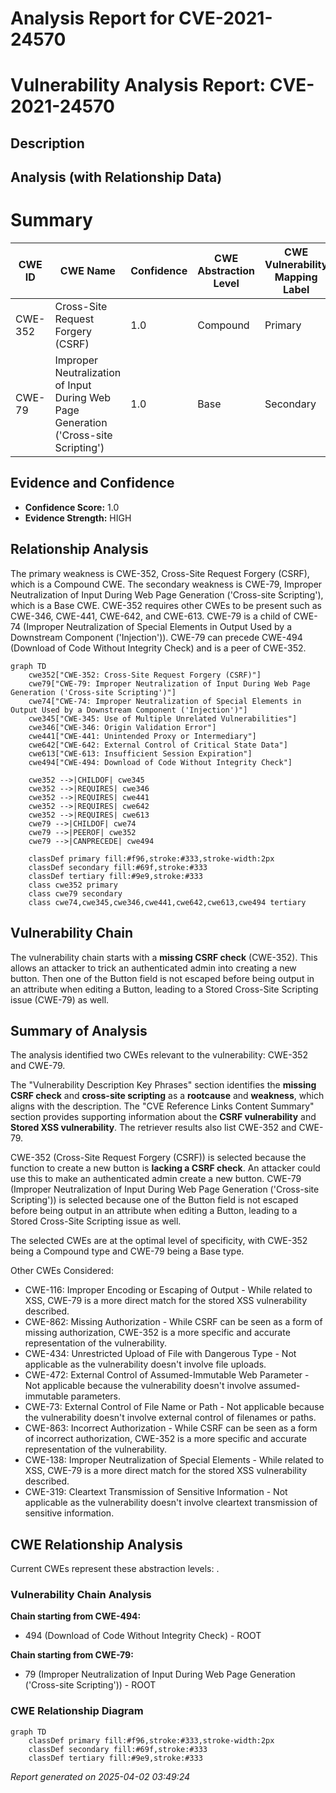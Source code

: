 # Analysis Report for CVE-2021-24570

# Vulnerability Analysis Report: CVE-2021-24570

## Description



## Analysis (with Relationship Data)

# Summary
| CWE ID | CWE Name | Confidence | CWE Abstraction Level | CWE Vulnerability Mapping Label | CWE-Vulnerability Mapping Notes |
|---|---|---|---|---|---|
| CWE-352 | Cross-Site Request Forgery (CSRF) | 1.0 | Compound | Primary | Allowed |
| CWE-79 | Improper Neutralization of Input During Web Page Generation ('Cross-site Scripting') | 1.0 | Base | Secondary | Allowed |

## Evidence and Confidence

*   **Confidence Score:** 1.0
*   **Evidence Strength:** HIGH

## Relationship Analysis
The primary weakness is CWE-352, Cross-Site Request Forgery (CSRF), which is a Compound CWE. The secondary weakness is CWE-79, Improper Neutralization of Input During Web Page Generation ('Cross-site Scripting'), which is a Base CWE. CWE-352 requires other CWEs to be present such as CWE-346, CWE-441, CWE-642, and CWE-613. CWE-79 is a child of CWE-74 (Improper Neutralization of Special Elements in Output Used by a Downstream Component ('Injection')). CWE-79 can precede CWE-494 (Download of Code Without Integrity Check) and is a peer of CWE-352.

```mermaid
graph TD
    cwe352["CWE-352: Cross-Site Request Forgery (CSRF)"]
    cwe79["CWE-79: Improper Neutralization of Input During Web Page Generation ('Cross-site Scripting')"]
    cwe74["CWE-74: Improper Neutralization of Special Elements in Output Used by a Downstream Component ('Injection')"]
    cwe345["CWE-345: Use of Multiple Unrelated Vulnerabilities"]
    cwe346["CWE-346: Origin Validation Error"]
    cwe441["CWE-441: Unintended Proxy or Intermediary"]
    cwe642["CWE-642: External Control of Critical State Data"]
    cwe613["CWE-613: Insufficient Session Expiration"]
    cwe494["CWE-494: Download of Code Without Integrity Check"]

    cwe352 -->|CHILDOF| cwe345
    cwe352 -->|REQUIRES| cwe346
    cwe352 -->|REQUIRES| cwe441
    cwe352 -->|REQUIRES| cwe642
    cwe352 -->|REQUIRES| cwe613
    cwe79 -->|CHILDOF| cwe74
    cwe79 -->|PEEROF| cwe352
    cwe79 -->|CANPRECEDE| cwe494
    
    classDef primary fill:#f96,stroke:#333,stroke-width:2px
    classDef secondary fill:#69f,stroke:#333
    classDef tertiary fill:#9e9,stroke:#333
    class cwe352 primary
    class cwe79 secondary
    class cwe74,cwe345,cwe346,cwe441,cwe642,cwe613,cwe494 tertiary
```

## Vulnerability Chain
The vulnerability chain starts with a **missing CSRF check** (CWE-352). This allows an attacker to trick an authenticated admin into creating a new button. Then one of the Button field is not escaped before being output in an attribute when editing a Button, leading to a Stored Cross-Site Scripting issue (CWE-79) as well.

## Summary of Analysis
The analysis identified two CWEs relevant to the vulnerability: CWE-352 and CWE-79.

The "Vulnerability Description Key Phrases" section identifies the **missing CSRF check** and **cross-site scripting** as a **rootcause** and **weakness**, which aligns with the description.
The "CVE Reference Links Content Summary" section provides supporting information about the **CSRF vulnerability** and **Stored XSS vulnerability**.
The retriever results also list CWE-352 and CWE-79.

CWE-352 (Cross-Site Request Forgery (CSRF)) is selected because the function to create a new button is **lacking a CSRF check**. An attacker could use this to make an authenticated admin create a new button.
CWE-79 (Improper Neutralization of Input During Web Page Generation ('Cross-site Scripting')) is selected because one of the Button field is not escaped before being output in an attribute when editing a Button, leading to a Stored Cross-Site Scripting issue as well.

The selected CWEs are at the optimal level of specificity, with CWE-352 being a Compound type and CWE-79 being a Base type.

Other CWEs Considered:
*   CWE-116: Improper Encoding or Escaping of Output - While related to XSS, CWE-79 is a more direct match for the stored XSS vulnerability described.
*   CWE-862: Missing Authorization - While CSRF can be seen as a form of missing authorization, CWE-352 is a more specific and accurate representation of the vulnerability.
*   CWE-434: Unrestricted Upload of File with Dangerous Type - Not applicable as the vulnerability doesn't involve file uploads.
*   CWE-472: External Control of Assumed-Immutable Web Parameter - Not applicable because the vulnerability doesn't involve assumed-immutable parameters.
*   CWE-73: External Control of File Name or Path - Not applicable because the vulnerability doesn't involve external control of filenames or paths.
*   CWE-863: Incorrect Authorization - While CSRF can be seen as a form of incorrect authorization, CWE-352 is a more specific and accurate representation of the vulnerability.
*   CWE-138: Improper Neutralization of Special Elements - While related to XSS, CWE-79 is a more direct match for the stored XSS vulnerability described.
*   CWE-319: Cleartext Transmission of Sensitive Information - Not applicable as the vulnerability doesn't involve cleartext transmission of sensitive information.


## CWE Relationship Analysis

Current CWEs represent these abstraction levels: .


### Vulnerability Chain Analysis

**Chain starting from CWE-494:**
- 494 (Download of Code Without Integrity Check) - ROOT


**Chain starting from CWE-79:**
- 79 (Improper Neutralization of Input During Web Page Generation ('Cross-site Scripting')) - ROOT



### CWE Relationship Diagram

```mermaid
graph TD
    classDef primary fill:#f96,stroke:#333,stroke-width:2px
    classDef secondary fill:#69f,stroke:#333
    classDef tertiary fill:#9e9,stroke:#333
```



*Report generated on 2025-04-02 03:49:24*
